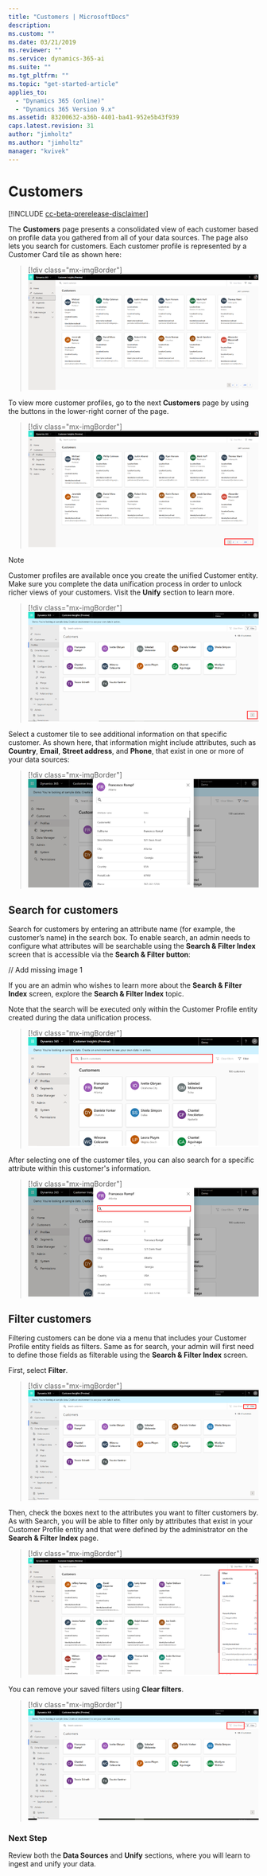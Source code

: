 ```yaml
---
title: "Customers | MicrosoftDocs"
description: 
ms.custom: ""
ms.date: 03/21/2019
ms.reviewer: ""
ms.service: dynamics-365-ai
ms.suite: ""
ms.tgt_pltfrm: ""
ms.topic: "get-started-article"
applies_to: 
  - "Dynamics 365 (online)"
  - "Dynamics 365 Version 9.x"
ms.assetid: 83200632-a36b-4401-ba41-952e5b43f939
caps.latest.revision: 31
author: "jimholtz"
ms.author: "jimholtz"
manager: "kvivek"
---
```

# Customers

[!INCLUDE [cc-beta-prerelease-disclaimer](../includes/cc-beta-prerelease-disclaimer.md)]

The **Customers** page presents a consolidated view of each customer based on profile data you gathered from all of your data sources. The page also lets you search for customers. Each customer profile is represented by a Customer Card tile as shown here:

> [!div class="mx-imgBorder"] 
> ![](media/profiles-customers.png "Customer profiles")


To view more customer profiles, go to the next **Customers** page by using the buttons in the lower-right corner of the page.

> [!div class="mx-imgBorder"] 
> ![](media/profiles-customers2.png "Customer profiles")


>[!NOTE]
> Customer profiles are available once you create the unified Customer entity. Make sure you complete the data unification process in order to unlock richer views of your customers. Visit the **Unify** section to learn more. 

> [!div class="mx-imgBorder"] 
> ![](media/customer-card-tile.png "Customer Card tiles")

Select a customer tile to see additional information on that specific customer. As shown here, that information might include attributes, such as **Country**, **Email**, **Street address**, and **Phone**, that exist in one or more of your data sources:

> [!div class="mx-imgBorder"] 
> ![](media/customer-card-tile-customer-info.png "Customer Card tile customer info")

## Search for customers

Search for customers by entering an attribute name (for example, the customer’s name) in the search box. To enable search, an admin needs to configure what attributes will be searchable using the **Search & Filter Index** screen that is accessible via the **Search & Filter button**:

// Add missing image 1

If you are an admin who wishes to learn more about the **Search & Filter Index** screen, explore the **Search & Filter Index** topic.

Note that the search will be executed only within the Customer Profile entity created during the data unification process.

> [!div class="mx-imgBorder"] 
> ![](media/customer-card-tile-search.png "Customer Card tile search")

After selecting one of the customer tiles, you can also search for a specific attribute within this customer's information.

> [!div class="mx-imgBorder"] 
> ![](media/customer-card-tile-search2.png "Customer Card tile search")

## Filter customers

Filtering customers can be done via a menu that includes your Customer Profile entity fields as filters. Same as for search, your admin will first need to define those fields as filterable using the **Search & Filter Index** screen. 

First, select **Filter**.

> [!div class="mx-imgBorder"] 
> ![](media/customer-card-tile-filter.png "Customer Card tile filter")

Then, check the boxes next to the attributes you want to filter customers by. As with Search, you will be able to filter only by attributes that exist in your Customer Profile entity and that were defined by the administrator on the **Search & Filter Index** page.

> [!div class="mx-imgBorder"] 
> ![](media/profiles-customers3.png "Customer profiles")

You can remove your saved filters using **Clear filters**.

> [!div class="mx-imgBorder"] 
> ![](media/customer-card-tile-clear-filter.png "Customer Card tile clear filter")

### Next Step
Review both the **Data Sources** and **Unify** sections, where you will learn to ingest and unify your data.
